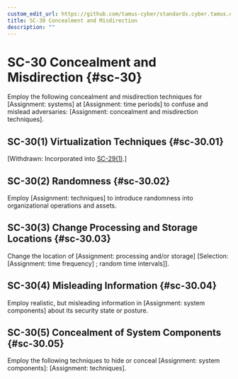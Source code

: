 ```yaml
---
custom_edit_url: https://github.com/tamus-cyber/standards.cyber.tamus.edu/tree/main/content/tamus.edu/TAMUS_profile.xml
title: SC-30 Concealment and Misdirection
description: ""
---
```


# SC-30 Concealment and Misdirection {#sc-30}

Employ the following concealment and misdirection techniques for [Assignment: systems] at [Assignment: time periods] to confuse and mislead adversaries: [Assignment: concealment and misdirection techniques].

## SC-30(1) Virtualization Techniques {#sc-30.01}

[Withdrawn: Incorporated into [SC-29(1)](../sc/sc-29#sc-29.01).]

## SC-30(2) Randomness {#sc-30.02}

Employ [Assignment: techniques] to introduce randomness into organizational operations and assets.

## SC-30(3) Change Processing and Storage Locations {#sc-30.03}

Change the location of [Assignment: processing and/or storage]
                  [Selection: 
                     [Assignment: time frequency]
                  ; random time intervals]].

## SC-30(4) Misleading Information {#sc-30.04}

Employ realistic, but misleading information in [Assignment: system components] about its security state or posture.

## SC-30(5) Concealment of System Components {#sc-30.05}

Employ the following techniques to hide or conceal [Assignment: system components]: [Assignment: techniques].

